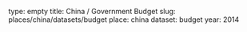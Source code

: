 type: empty
title: China / Government Budget
slug: places/china/datasets/budget
place: china
dataset: budget
year: 2014
